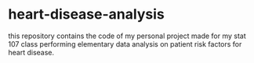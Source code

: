 # heart-disease-analysis

this repository contains the code of my personal project made for my stat 107 class performing elementary data analysis on patient risk factors for heart disease.

